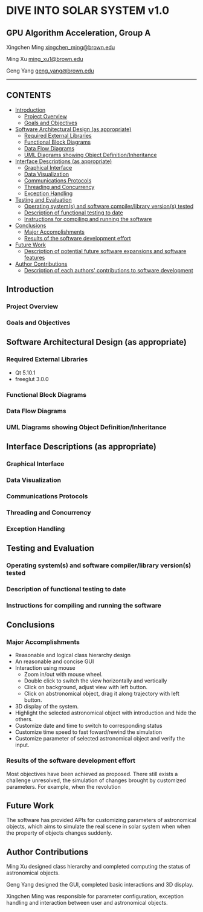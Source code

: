 # DIVE INTO SOLAR SYSTEM v1.0
## GPU Algorithm Acceleration, Group A


Xingchen Ming   xingchen_ming@brown.edu

Ming Xu     ming_xu1@brown.edu

Geng Yang   geng_yang@brown.edu

------
## CONTENTS


  - [Introduction](#introduction)
    - [Project Overview](#project-overview)
    - [Goals and Objectives](#goals-and-objectives)
  - [Software Architectural Design (as appropriate)](#software-architectural-design-as-appropriate)
    - [Required External Libraries](#required-external-libraries)
    - [Functional Block Diagrams](#functional-block-diagrams)
    - [Data Flow Diagrams](#data-flow-diagrams)
    - [UML Diagrams showing Object Definition/Inheritance](#uml-diagrams-showing-object-definitioninheritance)
  - [Interface Descriptions (as appropriate)](#interface-descriptions-as-appropriate)
    - [Graphical Interface](#graphical-interface)
    - [Data Visualization](#data-visualization)
    - [Communications Protocols](#communications-protocols)
    - [Threading and Concurrency](#threading-and-concurrency)
    - [Exception Handling](#exception-handling)
  - [Testing and Evaluation](#testing-and-evaluation)
    - [Operating system(s) and software compiler/library version(s) tested](#operating-systems-and-software-compilerlibrary-versions-tested)
    - [Description of functional testing to date](#description-of-functional-testing-to-date)
    - [Instructions for compiling and running the software](#instructions-for-compiling-and-running-the-software)
  - [Conclusions](#conclusions)
    - [Major Accomplishments](#major-accomplishments)
    - [Results of the software development effort](#results-of-the-software-development-effort)
  - [Future Work](#future-work)
    - [Description of potential future software expansions and software features](#description-of-potential-future-software-expansions-and-software-features)
  - [Author Contributions](#author-contributions)
    - [Description of each authors' contributions to software development](#description-of-each-authors-contributions-to-software-development)

## Introduction
### Project Overview
### Goals and Objectives

## Software Architectural Design (as appropriate)
### Required External Libraries
- Qt 5.10.1
- freeglut 3.0.0
### Functional Block Diagrams
### Data Flow Diagrams
### UML Diagrams showing Object Definition/Inheritance

## Interface Descriptions (as appropriate)
### Graphical Interface
### Data Visualization
### Communications Protocols
### Threading and Concurrency
### Exception Handling

## Testing and Evaluation

### Operating system(s) and software compiler/library version(s) tested
### Description of functional testing to date
### Instructions for compiling and running the software

## Conclusions
### Major Accomplishments
- Reasonable and logical class hierarchy design
- An reasonable and concise GUI
- Interaction using mouse
  - Zoom in/out with mouse wheel.
  - Double click to switch the view horizontally and vertically
  - Click on background, adjust view with left button.
  - Click on abstronomical object, drag it along trajectory with left button.
- 3D display of the system.
- Highlight the selected astronomical object with introduction and hide the others.
- Customize date and time to switch to corresponding status
- Customize time speed to fast foward/rewind the simulation
- Customize parameter of selected astronomical object and verify the input.
### Results of the software development effort

Most objectives have been achieved as proposed. There still exists a challenge unresolved, the simulation of changes brought by customized parameters. For example, when the revolution 

## Future Work
The software has provided APIs for customizing parameters of astronomical objects, which aims to simulate the real scene in solar system when when the property of objects changes suddenly.

## Author Contributions

Ming Xu designed class hierarchy and completed computing the status of astronomical objects.

Geng Yang designed the GUI, completed basic interactions and 3D display.

Xingchen Ming was responsible for parameter configuration, exception handling and interaction between user and astronomical objects.

